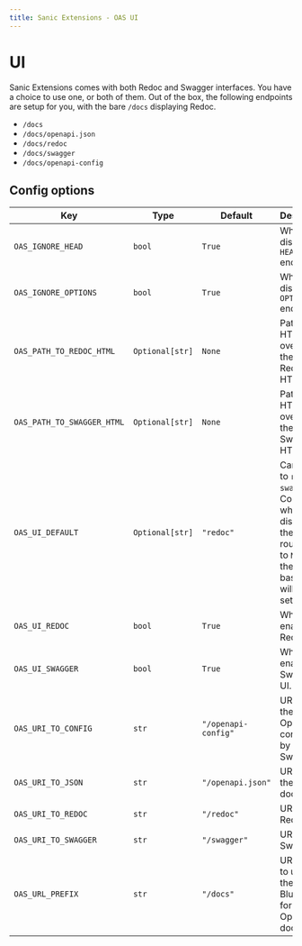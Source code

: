 ```yaml
---
title: Sanic Extensions - OAS UI
---
```


# UI

Sanic Extensions comes with both Redoc and Swagger interfaces. You have a choice to use one, or both of them. Out of the box, the following endpoints are setup for you, with the bare `/docs` displaying Redoc.

- `/docs`
- `/docs/openapi.json`
- `/docs/redoc`
- `/docs/swagger`
- `/docs/openapi-config`

## Config options

| **Key**                    | **Type**        | **Default**         | **Desctiption**                                                                                                                              |
| -------------------------- | --------------- | ------------------- | -------------------------------------------------------------------------------------------------------------------------------------------- |
| `OAS_IGNORE_HEAD`          | `bool`          | `True`              | Whether to display `HEAD` endpoints.                                                                                                         |
| `OAS_IGNORE_OPTIONS`       | `bool`          | `True`              | Whether to display `OPTIONS` endpoints.                                                                                                      |
| `OAS_PATH_TO_REDOC_HTML`   | `Optional[str]` | `None`              | Path to HTML to override the default Redoc HTML                                                                                              |
| `OAS_PATH_TO_SWAGGER_HTML` | `Optional[str]` | `None`              | Path to HTML to override the default Swagger HTML                                                                                            |
| `OAS_UI_DEFAULT`           | `Optional[str]` | `"redoc"`           | Can be set to `redoc` or `swagger`. Controls which UI to display on the base route. If set to `None`, then the base route will not be setup. |
| `OAS_UI_REDOC`             | `bool`          | `True`              | Whether to enable Redoc UI.                                                                                                                  |
| `OAS_UI_SWAGGER`           | `bool`          | `True`              | Whether to enable Swagger UI.                                                                                                                |
| `OAS_URI_TO_CONFIG`        | `str`           | `"/openapi-config"` | URI path to the OpenAPI config used by Swagger                                                                                               |
| `OAS_URI_TO_JSON`          | `str`           | `"/openapi.json"`   | URI path to the JSON document.                                                                                                               |
| `OAS_URI_TO_REDOC`         | `str`           | `"/redoc"`          | URI path to Redoc.                                                                                                                           |
| `OAS_URI_TO_SWAGGER`       | `str`           | `"/swagger"`        | URI path to Swagger.                                                                                                                         |
| `OAS_URL_PREFIX`           | `str`           | `"/docs"`           | URL prefix to use for the Blueprint for OpenAPI docs.                                                                                        |
